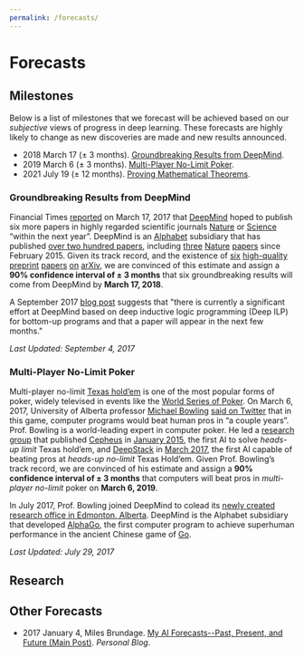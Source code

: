 ```yaml
---
permalink: /forecasts/
---
```

# Forecasts

## Milestones

Below is a list of milestones that we forecast will be achieved based on our *subjective* views of progress in deep learning. These forecasts are highly likely to change as new discoveries are made and new results announced.

* 2018 March 17 (± 3 months). [Groundbreaking Results from DeepMind](#groundbreaking-results-from-deepmind).
* 2019 March 6 (± 3 months). [Multi-Player No-Limit Poker](#multi-player-no-limit-poker).
* 2021 July 19 (± 12 months). [Proving Mathematical Theorems](http://realai.org/forecasts/proving-mathematical-theorems/).

### Groundbreaking Results from DeepMind

Financial Times [reported](https://www.ft.com/content/cada14c4-d366-11e6-b06b-680c49b4b4c0) on March 17, 2017 that [DeepMind](http://realai.org/research-groups/deepmind/
) hoped to publish six more papers in highly regarded scientific journals [Nature](https://en.wikipedia.org/wiki/Nature_(journal)) or [Science](https://en.wikipedia.org/wiki/Science_(journal)) “within the next year”. DeepMind is an [Alphabet](http://realai.org/industry/alphabet/) subsidiary that has published [over two hundred papers](http://realai.org/research-groups/publications/deepmind/), including [three](http://www.nature.com/nature/journal/v518/n7540/abs/nature14236.html) [Nature](http://www.nature.com/nature/journal/v529/n7587/full/nature16961.html) [papers](http://www.nature.com/nature/journal/v538/n7626/abs/nature20101.html) since February 2015. Given its track record, and the existence of [six](https://arxiv.org/abs/1706.01427) [high-quality](https://arxiv.org/abs/1706.06551) [preprint](https://arxiv.org/abs/1707.02286) [papers](https://arxiv.org/abs/1707.03389) [on](https://arxiv.org/abs/1707.06170) [arXiv](https://arxiv.org/abs/1707.06887), we are convinced of this estimate and assign a **90% confidence interval of ± 3 months** that six groundbreaking results will come from DeepMind by **March 17, 2018**.

A September 2017 [blog post](https://machinethoughts.wordpress.com/2017/09/01/deep-meaning-beyond-thought-vectors/) suggests that "there is currently a significant effort at DeepMind based on deep inductive logic programming (Deep ILP) for bottom-up programs and that a paper will appear in the next few months."

*Last Updated: September 4, 2017*

### Multi-Player No-Limit Poker

Multi-player no-limit [Texas hold’em](https://en.wikipedia.org/wiki/Texas_hold_%27em) is one of the most popular forms of poker, widely televised in events like the [World Series of Poker](http://www.wsop.com/). On March 6, 2017, University of Alberta professor [Michael Bowling](https://webdocs.cs.ualberta.ca/~bowling/) [said on Twitter](https://twitter.com/MichaelHBowling/status/838426697817067520) that in this game, computer programs would beat human pros in “a couple years”. Prof. Bowling is a world-leading expert in computer poker. He led a [research group](http://poker.cs.ualberta.ca/) that published [Cepheus](http://poker.srv.ualberta.ca/) in [January 2015](http://science.sciencemag.org/content/347/6218/145.full), the first AI to solve *heads-up limit* Texas hold’em, and [DeepStack](https://www.deepstack.ai/) in [March 2017](http://science.sciencemag.org/content/early/2017/03/01/science.aam6960), the first AI capable of beating pros at *heads-up no-limit* Texas Hold’em. Given Prof. Bowling’s track record, we are convinced of his estimate and assign a **90% confidence interval of ± 3 months** that computers will beat pros in *multi-player no-limit* poker on **March 6, 2019**.

In July 2017, Prof. Bowling joined DeepMind to colead its [newly created research office in Edmonton, Alberta](https://deepmind.com/blog/deepmind-office-canada-edmonton/). DeepMind is the Alphabet subsidiary that developed [AlphaGo](https://deepmind.com/research/alphago/), the first computer program to achieve superhuman performance in the ancient Chinese game of [Go](https://en.wikipedia.org/wiki/Go_(game)).

*Last Updated: July 29, 2017*

## Research

## Other Forecasts

* 2017 January 4, Miles Brundage. [My AI Forecasts--Past, Present, and Future (Main Post)](http://www.milesbrundage.com/blog-posts/my-ai-forecasts-past-present-and-future-main-post). *Personal Blog*.

